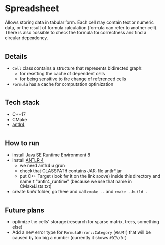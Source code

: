 # Spreadsheet

Allows storing data in tabular form. Each cell may contain text or numeric data, or the result of formula calculation (formula can refer to another cell). There is also possible to check the formula for correctness and find a circular dependency.

#

## Details
- `Cell` class contains a structure that represents bidirected graph:
  - for resetting the cache of dependent cells
  - for being sensitive to the change of referenced cells
- `Formula` has a cache for computation optimization

#

## Tech stack

- C++17
- CMake
- [antlr4](https://www.antlr.org/)

#

## How to run

- install Java SE Runtime Environment 8  
- install [ANTLR 4](https://www.antlr.org/)  
  - we need antlr4 и grun  
  - check that CLASSPATH contains JAR-file antlr*.jar
  - put C++ Target (look for it on the link above) inside this directory and name it "antlr4_runtime" (because we use that name in CMakeLists.txt)
- create _build_ folder, go there and call `cmake ..` and `cmake --build .`

#

## Future plans

- optimize the cells' storage (research for sparse matrix, trees, something else)
- Add a new error type for `FormulaError::Category` (`#NUM!`) that will be caused by too big a number (currently it shows `#DIV/0!`)
  